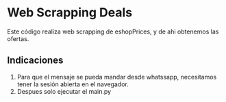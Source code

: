 # Web Scrapping Deals

Este código realiza web scrapping de eshopPrices, y de ahi obtenemos las ofertas.

## Indicaciones

1. Para que el mensaje se pueda mandar desde whatssapp, necesitamos tener la sesión abierta en el navegador.
2. Despues solo ejecutar el main.py

